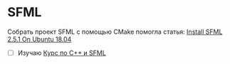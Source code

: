 # SFML
Собрать проект SFML с помощью CMake помогла статья: [Install SFML 2.5.1 On Ubuntu 18.04](https://medium.com/@Rewieer/install-sfml-2-5-1-on-ubuntu-18-04-and-clion-9e0dfe86e87f)

- [ ] Изучаю [Курс по C++ и SFML](https://ps-group.github.io/ps1/)
